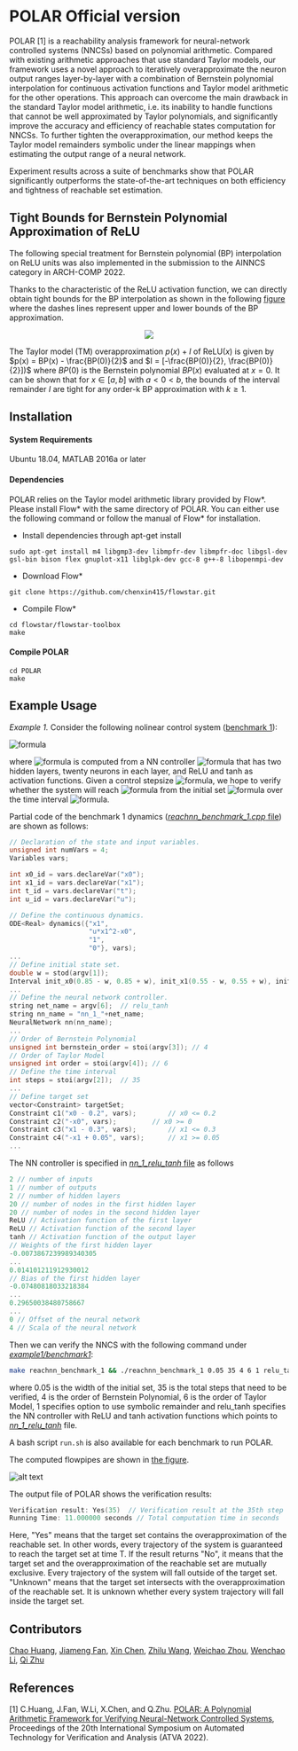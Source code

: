 # POLAR Official version
POLAR [1] is a reachability analysis framework for neural-network controlled systems (NNCSs) based on polynomial arithmetic. Compared with existing arithmetic approaches that use standard Taylor models, our framework uses a novel approach to iteratively overapproximate the neuron output ranges layer-by-layer with a combination of Bernstein polynomial interpolation for continuous activation functions and Taylor model arithmetic for the other operations. This approach can overcome the main drawback in the standard Taylor model arithmetic, i.e. its inability to handle functions that cannot be well approximated by Taylor polynomials, and significantly improve the accuracy and efficiency of reachable states computation for NNCSs. To further tighten the overapproximation, our method keeps the Taylor model remainders symbolic under the linear mappings when estimating the output range of a neural network. 

Experiment results across a suite of benchmarks show that POLAR significantly outperforms the state-of-the-art techniques on both efficiency and tightness of reachable set estimation.

## Tight Bounds for Bernstein Polynomial Approximation of ReLU
The following special treatment for Bernstein polynomial (BP) interpolation on ReLU units was also implemented in the submission to the AINNCS category in ARCH-COMP 2022.
 
Thanks to the characteristic of the ReLU activation function, we can directly obtain tight bounds for the BP interpolation as shown in the following [figure](/tests/bp_relu.png) where the dashes lines represent upper and lower bounds of the BP approximation. 
<p align="center">
  <img src="/tests/bp_relu.png" />
</p>
 

The Taylor model (TM) overapproximation $p(x)+I$ of $\text{ReLU}(x)$ is given by $p(x) = BP(x) - \frac{BP(0)}{2}$ and $I = [-\frac{BP(0)}{2}, \frac{BP(0)}{2}])$ where $BP(0)$ is the Bernstein polynomial $BP(x)$ evaluated at $x=0$. It can be shown that for $x \in [a, b]$ with $a < 0 < b$, the bounds of the interval remainder $I$ are tight for any order-k BP approximation with $k \geq 1$.


## Installation

#### System Requirements
Ubuntu 18.04, MATLAB 2016a or later


#### Dependencies
POLAR relies on the Taylor model arithmetic library provided by Flow*. Please install Flow* with the same directory of POLAR. You can either use the following command or follow the manual of Flow* for installation.

- Install dependencies through apt-get install
```
sudo apt-get install m4 libgmp3-dev libmpfr-dev libmpfr-doc libgsl-dev gsl-bin bison flex gnuplot-x11 libglpk-dev gcc-8 g++-8 libopenmpi-dev
```
- Download Flow*
```
git clone https://github.com/chenxin415/flowstar.git
```

- Compile Flow*
```
cd flowstar/flowstar-toolbox
make
```

#### Compile POLAR
```
cd POLAR
make
```

## Example Usage
*Example 1.* Consider the following nolinear control system ([benchmark 1](/examples/benchmark1)):

![formula](https://render.githubusercontent.com/render/math?math=\dot{x}_0=x_1,\quad\dot{x}_1=ux_1^2-x_0)

where ![formula](https://render.githubusercontent.com/render/math?math=u) is computed from a NN controller ![formula](https://render.githubusercontent.com/render/math?math=\kappa) that has two hidden layers, twenty neurons in each layer, and ReLU and tanh as activation functions. Given a control stepsize ![formula](https://render.githubusercontent.com/render/math?math=\delta_c=0.2), we hope to verify whether the system will reach ![formula](https://render.githubusercontent.com/render/math?math=[0,0.2]\times[0.05,0.3]) from the initial set ![formula](https://render.githubusercontent.com/render/math?math=[0.8,0.9]\times[0.5,0.6]) over the time interval ![formula](https://render.githubusercontent.com/render/math?math=[0,7]).

Partial code of the benchmark 1 dynamics ([*reachnn_benchmark_1.cpp* file](/examples/benchmark1/reachnn_benchmark_1.cpp)) are shown as follows:

```C++
// Declaration of the state and input variables.
unsigned int numVars = 4;
Variables vars;

int x0_id = vars.declareVar("x0");
int x1_id = vars.declareVar("x1");
int t_id = vars.declareVar("t");
int u_id = vars.declareVar("u");

// Define the continuous dynamics.
ODE<Real> dynamics({"x1",
                    "u*x1^2-x0",
                    "1",
                    "0"}, vars);
...
// Define initial state set.
double w = stod(argv[1]);
Interval init_x0(0.85 - w, 0.85 + w), init_x1(0.55 - w, 0.55 + w), init_u(0); // w=0.05
...
// Define the neural network controller.
string net_name = argv[6];  // relu_tanh
string nn_name = "nn_1_"+net_name;
NeuralNetwork nn(nn_name);
...
// Order of Bernstein Polynomial
unsigned int bernstein_order = stoi(argv[3]); // 4
// Order of Taylor Model
unsigned int order = stoi(argv[4]); // 6
// Define the time interval
int steps = stoi(argv[2]);  // 35
...
// Define target set
vector<Constraint> targetSet;
Constraint c1("x0 - 0.2", vars);		// x0 <= 0.2
Constraint c2("-x0", vars);			// x0 >= 0
Constraint c3("x1 - 0.3", vars);		// x1 <= 0.3
Constraint c4("-x1 + 0.05", vars);		// x1 >= 0.05
...
```

The NN controller is specified in [*nn_1_relu_tanh* file](/examples/benchmark1/nn_1_relu_tanh) as follows
```C++
2 // number of inputs
1 // number of outputs
2 // number of hidden layers
20 // number of nodes in the first hidden layer
20 // number of nodes in the second hidden layer
ReLU // Activation function of the first layer
ReLU // Activation function of the second layer
tanh // Activation function of the output layer
// Weights of the first hidden layer
-0.0073867239989340305
...
0.014101211912930012
// Bias of the first hidden layer
-0.07480818033218384
...
0.29650038480758667
...
0 // Offset of the neural network
4 // Scala of the neural network
```
Then we can verify the NNCS with the following command under [*example1/benchmark1*](/examples/benchmark1/):
```bash
make reachnn_benchmark_1 && ./reachnn_benchmark_1 0.05 35 4 6 1 relu_tanh
```
where 0.05 is the width of the initial set, 35 is the total steps that need to be verified, 4 is the order of Bernstein Polynomial, 6 is the order of Taylor Model, 1 specifies option to use symbolic remainder and relu_tanh specifies the NN controller with ReLU and tanh activation functions which points to [*nn_1_relu_tanh*](/examples/benchmark1/nn_1_relu_tanh) file. 

A bash script `run.sh` is also available for each benchmark to run POLAR.

The computed flowpipes are shown in [the figure](/examples/benchmark1/outputs/reachnn_benchmark_1_relu_tanh_1.eps).

![alt text](/examples/benchmark1/outputs/reachnn_benchmark_1_relu_tanh_1.png)

The output file of POLAR shows the verification results:

```C++
Verification result: Yes(35)  // Verification result at the 35th step
Running Time: 11.000000 seconds // Total computation time in seconds
```

Here, "Yes" means that the target set contains the overapproximation of the reachable set. In other words, every trajectory of the system is guaranteed to reach the target set at time T. If the result returns "No", it means that the target set and the overapproximation of the reachable set are mutually exclusive. Every trajectory of the system will fall outside of the target set. "Unknown" means that the target set intersects with the overapproximation of the reachable set. It is unknown whether every system trajectory will fall inside the target set.
<!-- 
## Examples - POLAR results

### Example #1 
./run.sh

### Checking Result
All results will be stored in ./outputs/

For SYSTEM, the results include a txt file that show the verification result and the POLAR running time, and a M file (with .m extension) that is used to plot the reachable sets computed by POLAR. One can check the result of SYSTEM by following commands.



```

vim SYSTEM_0.txt # verification result

```


```

SYSTEM_0.m # plotted reachable sets. Run the command in MATLAB.

``` -->

## Contributors
[Chao Huang](https://chaohuang2018.github.io/main/), [Jiameng Fan](https://www.jiamengf.com), [Xin Chen](https://udayton.edu/directory/artssciences/computerscience/chen-xin.php), [Zhilu Wang](http://zhulab.ece.northwestern.edu/people/zhilu.html), [Weichao Zhou](https://sites.google.com/view/zwc662/), [Wenchao Li](http://sites.bu.edu/depend/people/), [Qi Zhu](http://users.eecs.northwestern.edu/~qzhu/)

## References
[1] C.Huang, J.Fan, W.Li, X.Chen, and Q.Zhu.
[POLAR: A Polynomial Arithmetic Framework for Verifying Neural-Network Controlled Systems](https://arxiv.org/pdf/2106.13867.pdf), Proceedings of the 20th International Symposium on Automated Technology for Verification and Analysis (ATVA 2022).
